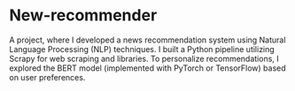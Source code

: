 # New-recommender
A project, where I developed a news recommendation system using Natural Language Processing (NLP) techniques. I built a Python pipeline utilizing Scrapy for web scraping and libraries. To personalize recommendations, I explored the BERT model (implemented with PyTorch or TensorFlow) based on user preferences.
